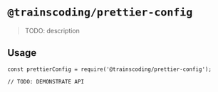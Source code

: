 # `@trainscoding/prettier-config`

> TODO: description

## Usage

```
const prettierConfig = require('@trainscoding/prettier-config');

// TODO: DEMONSTRATE API
```
